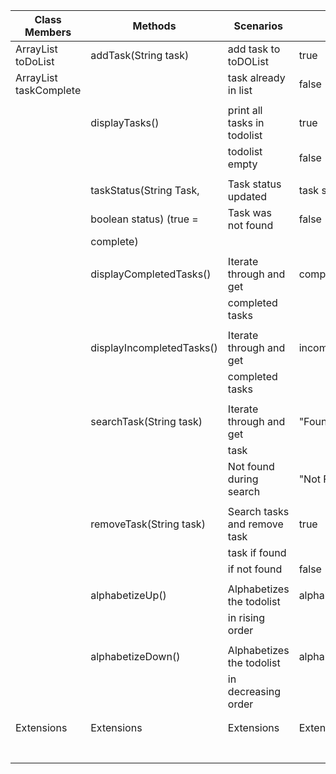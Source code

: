 

| Class Members                   | Methods                   | Scenarios                    | Output           |
|---------------------------------|---------------------------|------------------------------|------------------|
| ArrayList<String> toDoList      | addTask(String task)      | add task to toDOList         | true             |
| ArrayList<Boolean> taskComplete |                           | task already in list         | false            |
|                                 |                           |                              |                  |
|                                 | displayTasks()            | print all tasks in todolist  | true             |
|                                 |                           | todolist empty               | false            |
|                                 |                           |                              |                  |
|                                 | taskStatus(String Task,   | Task status updated          | task status      |
|                                 | boolean status) (true =   | Task was not found           | false            |
|                                 | complete)                 |                              |                  |
|                                 |                           |                              |                  |
|                                 | displayCompletedTasks()   | Iterate through and get      | completedTasks   |
|                                 |                           | completed tasks              |                  |
|                                 |                           |                              |                  |
|                                 | displayIncompletedTasks() | Iterate through and get      | incompletedTasks |
|                                 |                           | completed tasks              |                  |
|                                 |                           |                              |                  |
|                                 | searchTask(String task)   | Iterate through and get      | "Found"          |
|                                 |                           | task                         |                  |
|                                 |                           | Not found during search      | "Not Found"      |
|                                 |                           |                              |                  |
|                                 | removeTask(String task)   | Search tasks and remove task | true             |
|                                 |                           | task if found                |                  |
|                                 |                           | if not found                 | false            |
|                                 |                           |                              |                  |
|                                 | alphabetizeUp()           | Alphabetizes the todolist    | alphabetizedList |
|                                 |                           | in rising order              |                  |
|                                 |                           |                              |                  |
|                                 | alphabetizeDown()         | Alphabetizes the todolist    | alphabetizedList |
|                                 |                           | in decreasing order          |                  |
|                                 |                           |                              |                  |
|                                 |                           |                              |                  |
| Extensions                      | Extensions                | Extensions                   | Extensions       |
|                                 |                           |                              |                  |
|                                 |                           |                              |                  |
|                                 |                           |                              |                  |
|                                 |                           |                              |                  |
|                                 |                           |                              |                  |
|                                 |                           |                              |                  |
|                                 |                           |                              |                  |

